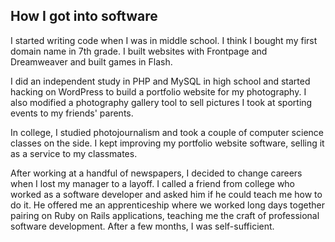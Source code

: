 ## How I got into software

I started writing code when I was in middle school. I think I bought my first domain name in 7th grade. I built websites with Frontpage and Dreamweaver and built games in Flash.

I did an independent study in PHP and MySQL in high school and started hacking on WordPress to build a portfolio website for my photography. I also modified a photography gallery tool to sell pictures I took at sporting events to my friends' parents.

In college, I studied photojournalism and took a couple of computer science classes on the side. I kept improving my portfolio website software, selling it as a service to my classmates.

After working at a handful of newspapers, I decided to change careers when I lost my manager to a layoff. I called a friend from college who worked as a software developer and asked him if he could teach me how to do it. He offered me an apprenticeship where we worked long days together pairing on Ruby on Rails applications, teaching me the craft of professional software development. After a few months, I was self-sufficient.
